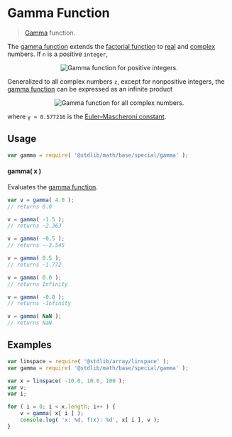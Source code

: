 <!--

@license Apache-2.0

Copyright (c) 2018 The Stdlib Authors.

Licensed under the Apache License, Version 2.0 (the "License");
you may not use this file except in compliance with the License.
You may obtain a copy of the License at

   http://www.apache.org/licenses/LICENSE-2.0

Unless required by applicable law or agreed to in writing, software
distributed under the License is distributed on an "AS IS" BASIS,
WITHOUT WARRANTIES OR CONDITIONS OF ANY KIND, either express or implied.
See the License for the specific language governing permissions and
limitations under the License.

-->

# Gamma Function

> [Gamma][gamma-function] function.

<section class="intro">

The [gamma function][gamma-function] extends the [factorial function][@stdlib/math/base/special/factorial] to [real][real] and [complex][complex] numbers. If `n` is a positive `integer`,

<!-- <equation class="equation" label="eq:gamma_function_positive_integers" align="center" raw="\Gamma ( n ) = (n-1)!" alt="Gamma function for positive integers."> -->

<div class="equation" align="center" data-raw-text="\Gamma ( n ) = (n-1)!" data-equation="eq:gamma_function_positive_integers">
    <img src="https://cdn.rawgit.com/stdlib-js/stdlib/7e0a95722efd9c771b129597380c63dc6715508b/lib/node_modules/@stdlib/math/base/special/gamma/docs/img/equation_gamma_function_positive_integers.svg" alt="Gamma function for positive integers.">
    <br>
</div>

<!-- </equation> -->

Generalized to all complex numbers `z`, except for nonpositive integers, the [gamma function][gamma-function] can be expressed as an infinite product

<!-- <equation class="equation" label="eq:gamma_function_infinite_product" align="center" raw="\Gamma ( z ) = \frac{e^{-\gamma z}}{z} \prod^{\infty}_{n=1} \left ( 1+\frac{z}{n}\right )^{-1} e^{z/n}" alt="Gamma function for all complex numbers."> -->

<div class="equation" align="center" data-raw-text="\Gamma ( z ) = \frac{e^{-\gamma z}}{z} \prod^{\infty}_{n=1} \left ( 1+\frac{z}{n}\right )^{-1} e^{z/n}" data-equation="eq:gamma_function_infinite_product">
    <img src="https://cdn.rawgit.com/stdlib-js/stdlib/7e0a95722efd9c771b129597380c63dc6715508b/lib/node_modules/@stdlib/math/base/special/gamma/docs/img/equation_gamma_function_infinite_product.svg" alt="Gamma function for all complex numbers.">
    <br>
</div>

<!-- </equation> -->

where `γ ≈ 0.577216` is the  [Euler–Mascheroni constant][@stdlib/constants/float64/eulergamma].

</section>

<!-- /.intro -->

<section class="usage">

## Usage

```javascript
var gamma = require( '@stdlib/math/base/special/gamma' );
```

#### gamma( x )

Evaluates the [gamma function][gamma-function].

```javascript
var v = gamma( 4.0 );
// returns 6.0

v = gamma( -1.5 );
// returns ~2.363

v = gamma( -0.5 );
// returns ~-3.545

v = gamma( 0.5 );
// returns ~1.772

v = gamma( 0.0 );
// returns Infinity

v = gamma( -0.0 );
// returns -Infinity

v = gamma( NaN );
// returns NaN
```

</section>

<!-- /.usage -->

<section class="examples">

## Examples

<!-- eslint no-undef: "error" -->

```javascript
var linspace = require( '@stdlib/array/linspace' );
var gamma = require( '@stdlib/math/base/special/gamma' );

var x = linspace( -10.0, 10.0, 100 );
var v;
var i;

for ( i = 0; i < x.length; i++ ) {
    v = gamma( x[ i ] );
    console.log( 'x: %d, f(x): %d', x[ i ], v );
}
```

</section>

<!-- /.examples -->

<section class="links">

[gamma-function]: https://en.wikipedia.org/wiki/Gamma_function

[@stdlib/math/base/special/factorial]: https://github.com/stdlib-js/stdlib/tree/develop/lib/node_modules/%40stdlib/math/base/special/factorial

[real]: https://en.wikipedia.org/wiki/Real_number

[complex]: https://en.wikipedia.org/wiki/Complex_number

[@stdlib/constants/float64/eulergamma]: https://github.com/stdlib-js/stdlib/tree/develop/lib/node_modules/%40stdlib/constants/float64/eulergamma

</section>

<!-- /.links -->
